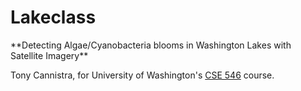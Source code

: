 <h1>Lakeclass</h1>
**Detecting Algae/Cyanobacteria blooms in Washington Lakes with Satellite Imagery**

Tony Cannistra, for University of Washington's [CSE 546](https://courses.cs.washington.edu/courses/cse546/17au/) course. 

